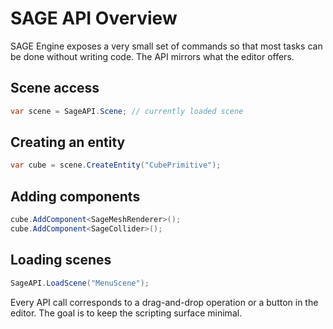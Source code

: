 # SAGE API Overview

SAGE Engine exposes a very small set of commands so that most tasks can be done without writing code. The API mirrors what the editor offers.

## Scene access

```csharp
var scene = SageAPI.Scene; // currently loaded scene
```

## Creating an entity

```csharp
var cube = scene.CreateEntity("CubePrimitive");
```

## Adding components

```csharp
cube.AddComponent<SageMeshRenderer>();
cube.AddComponent<SageCollider>();
```

## Loading scenes

```csharp
SageAPI.LoadScene("MenuScene");
```

Every API call corresponds to a drag-and-drop operation or a button in the editor. The goal is to keep the scripting surface minimal.

